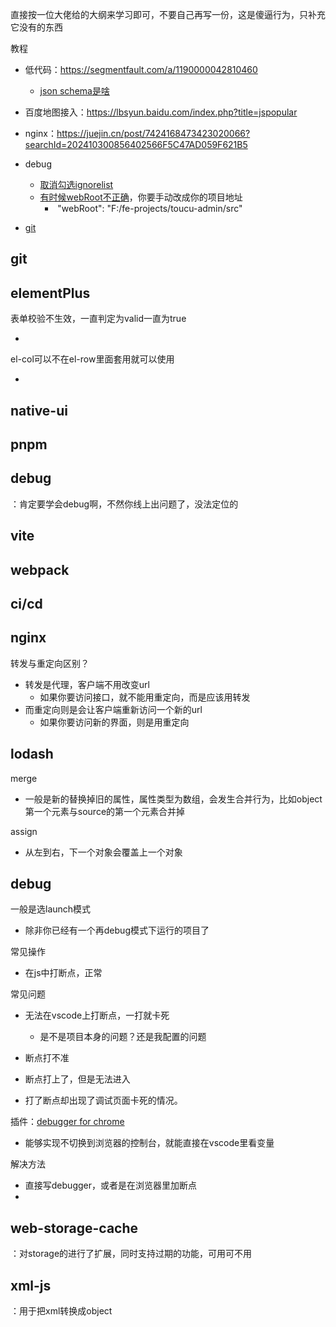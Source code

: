 直接按一位大佬给的大纲来学习即可，不要自己再写一份，这是傻逼行为，只补充它没有的东西

教程

- 低代码：https://segmentfault.com/a/1190000042810460
  - [json schema是啥](https://blog.csdn.net/xgangzai/article/details/122183483)

- 百度地图接入：https://lbsyun.baidu.com/index.php?title=jspopular

- nginx：https://juejin.cn/post/7424168473423020066?searchId=202410300856402566F5C47AD059F621B5

- debug

  - [取消勾选ignorelist](https://blog.csdn.net/qq_45024094/article/details/134964140)
  - [有时候webRoot不正确](https://blog.csdn.net/qq_45763682/article/details/130983785)，你要手动改成你的项目地址
    - ​    "webRoot": "F:/fe-projects/toucu-admin/src"

- [git](https://juejin.cn/post/6974184935804534815?searchId=2024110511073927127CDF90D4B07DFB4B)




## git





## elementPlus

表单校验不生效，一直判定为valid一直为true

- 

el-col可以不在el-row里面套用就可以使用

- 





## native-ui





## pnpm







## debug

：肯定要学会debug啊，不然你线上出问题了，没法定位的



## vite



## webpack



## ci/cd





## nginx

转发与重定向区别？

- 转发是代理，客户端不用改变url
  - 如果你要访问接口，就不能用重定向，而是应该用转发
- 而重定向则是会让客户端重新访问一个新的url
  - 如果你要访问新的界面，则是用重定向



## lodash

merge

- 一般是新的替换掉旧的属性，属性类型为数组，会发生合并行为，比如object第一个元素与source的第一个元素合并掉

assign

- 从左到右，下一个对象会覆盖上一个对象



## debug

一般是选launch模式

- 除非你已经有一个再debug模式下运行的项目了

常见操作

- 在js中打断点，正常

常见问题

- 无法在vscode上打断点，一打就卡死
  - 是不是项目本身的问题？还是我配置的问题
- 断点打不准
- 断点打上了，但是无法进入

- 打了断点却出现了调试页面卡死的情况。

插件：[debugger for chrome](https://blog.csdn.net/gitblog_00257/article/details/142777978)

- 能够实现不切换到浏览器的控制台，就能直接在vscode里看变量

解决方法

- 直接写debugger，或者是在浏览器里加断点
- 



## web-storage-cache

：对storage的进行了扩展，同时支持过期的功能，可用可不用



## xml-js

：用于把xml转换成object





